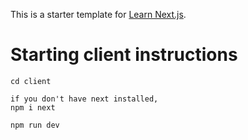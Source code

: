 This is a starter template for [Learn Next.js](https://nextjs.org/learn).

# Starting client instructions

```
cd client

if you don't have next installed,
npm i next

npm run dev
```
